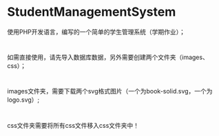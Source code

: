 # StudentManagementSystem
使用PHP开发语言，编写的一个简单的学生管理系统（学期作业）；
#
如需直接使用，请先导入数据库数据，另外需要创建两个文件夹（images、css）；
#
images文件夹，需要下载两个svg格式图片（一个为book-solid.svg，一个为logo.svg）;
#
css文件夹需要将所有css文件移入css文件夹中！
